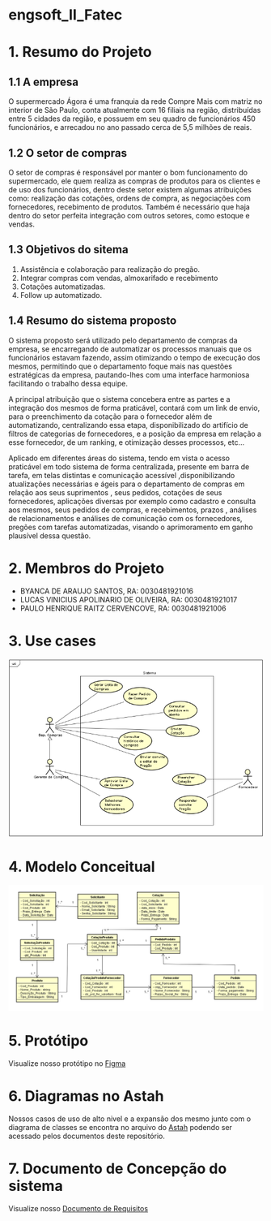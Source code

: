 # engsoft_II_Fatec

# 1. Resumo do Projeto

## 1.1 A empresa
O supermercado Ágora é uma franquia da rede Compre Mais com matriz no interior de São Paulo, conta atualmente com 16 filiais na região, distribuídas entre 5 cidades da região, e possuem em seu quadro de funcionários 450 funcionários, e arrecadou no ano passado cerca de 5,5 milhões de reais.

## 1.2 O setor de compras
O setor de compras é responsável por manter o bom funcionamento do supermercado, ele quem realiza as compras de produtos para os clientes e de uso dos funcionários, dentro deste setor existem algumas atribuições como: realização das cotações, ordens de compra, as negociações com fornecedores, recebimento de produtos. Também é necessário que haja dentro do setor perfeita integração com outros setores, como estoque e vendas.

## 1.3 Objetivos do sitema
 1. Assistência e colaboração para realização do pregão.
 2. Integrar compras com vendas, almoxarifado e recebimento
 3. Cotações automatizadas.
 4. Follow up automatizado.

## 1.4 Resumo do sistema proposto
O sistema proposto será utilizado pelo departamento de compras da empresa, se encarregando de automatizar os processos manuais que os funcionários estavam fazendo, assim otimizando o tempo de execução dos mesmos, permitindo que o departamento foque mais nas questões estratégicas da empresa, pautando-lhes com uma interface harmoniosa facilitando o trabalho dessa equipe.

A principal atribuição que o sistema concebera entre as partes e a integração dos mesmos de forma praticável, contará com um link de envio, para o preenchimento da cotação para o fornecedor além de automatizando, centralizando essa etapa, disponibilizado do artifício de filtros de categorias de fornecedores, e a posição da empresa em relação a esse fornecedor, de um ranking, e otimização desses processos, etc...

Aplicado em diferentes áreas do sistema, tendo em vista o acesso praticável em todo sistema de forma centralizada, presente em barra de tarefa, em telas distintas e comunicação acessível ,disponibilizando atualizações necessárias e ágeis para o departamento de compras em relação aos seus suprimentos , seus pedidos, cotações de seus fornecedores,  aplicações diversas por exemplo como cadastro  e consulta aos mesmos, seus pedidos de compras, e recebimentos, prazos , análises de relacionamentos e análises de comunicação com  os fornecedores, pregões com tarefas automatizadas, visando o aprimoramento em ganho plausível dessa questão.

# 2. Membros do Projeto
 - BYANCA DE ARAUJO SANTOS, RA: 0030481921016
 - LUCAS VINICIUS APOLINARIO DE OLIVEIRA, RA: 0030481921017
 - PAULO HENRIQUE RAITZ CERVENCOVE, RA: 0030481921006

# 3. Use cases

<img src="/Docs./use cases.png" alt="Casos de uso"/>

# 4. Modelo Conceitual

<img src="/Docs./modelo conceitual.png" alt="Diagrama de classes"/>

# 5. Protótipo

Visualize nosso protótipo no [Figma](https://www.figma.com/file/aKbuhpeJkacSpAPrgoqjhr/Trabalho-de-Compras?node-id=0%3A1) 

# 6. Diagramas no Astah

Nossos casos de uso de alto nivel e a expansão dos mesmo junto com o diagrama de classes se encontra no arquivo do [Astah](https://github.com/byanc-a/engsoft_II_Fatec/blob/main/Docs./UseCase%20Diagram0.asta) podendo ser acessado pelos documentos deste repositório.

# 7. Documento de Concepção do sistema
Visualize nosso [Documento de Requisitos](https://fatecspgov-my.sharepoint.com/:w:/g/personal/byanca_santos_fatec_sp_gov_br/EWVZKW4uQ_VDnJXLuatYTE4B6aEA8Y0uRRWPsetG6tXFcw?e=QyKpUe)

